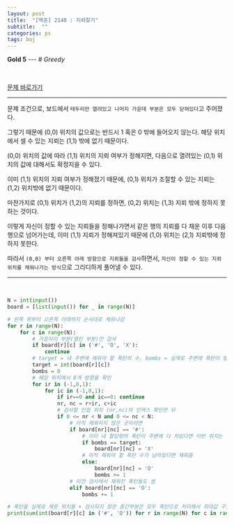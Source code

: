 ```yaml
---
layout: post
title:  "[백준] 2140 : 지뢰찾기"
subtitle:  ""
categories: ps
tags: boj
---
```


**Gold 5** --- *# Greedy*

<br>

[문제 바로가기](https://www.acmicpc.net/problem/2140)

---

문제 조건으로, 보드에서 ```테두리만 열려있고 나머지 가운데 부분은 모두 닫혀있다```고 주어졌다.

그렇기 때문에 (0,0) 위치의 값으로는 반드시 1 혹은 0 밖에 들어오지 않는다. 해당 위치에서 셀 수 있는 지뢰는 (1,1) 밖에 없기 때문이다.

(0,0) 위치의 값에 따라 (1,1) 위치의 지뢰 여부가 정해지면, 다음으로 열려있는 (0,1) 위치의 값에 대해서도 확정지을 수 있다.

이미 (1,1) 위치의 지뢰 여부가 정해졌기 때문에, (0,1) 위치가 조절할 수 있는 지뢰는 (1,2) 위치밖에 없기 때문이다.

마찬가지로 (0,1) 위치가 (1,2)의 지뢰를 정하면, (0,2) 위치는 (1,3) 지뢰 밖에 정하지 못하는 것이다.

이렇게 자신이 정할 수 있는 지뢰들을 정해나가면서 같은 행의 지뢰를 다 채운 이후 다음 행으로 넘어가는데, 이미 (1,1) 지뢰가 정해져있기 때문에 (1,0) 위치는 (2,1) 지뢰밖에 정하지 못한다.

따라서 ```(0,0) 부터 오른쪽 아래 방향으로 지뢰들을 검사```하면서, ```자신이 정할 수 있는 지뢰 위치를 채워나가는 방식```으로 그리디하게 풀어낼 수 있다.

---
<br>

```python
N = int(input())
board = [list(input()) for _ in range(N)]

# 왼쪽 위부터 오른쪽 아래까지 순서대로 채워나감
for r in range(N):
    for c in range(N):
        # 가장자리 부분(열린 부분)만 검사
        if board[r][c] in ('#', 'O', 'X'):
            continue
        # target = 내 주변에 채워야 할 폭탄의 수, bombs = 실제로 주변에 폭탄이 얼마나 차있는지
        target = int(board[r][c])
        bombs = 0
        # 해당 위치에서 8개 방향을 확인
        for ir in (-1,0,1):
            for ic in (-1,0,1):
                if ir==0 and ic==0: continue
                nr, nc = r+ir, c+ic
                # 검사할 인접 위치 (nr,nc)의 인덱스 확인한 뒤
                if 0 <= nr < N and 0 <= nc < N:
                    # 아직 채워지지 않은 곳이라면
                    if board[nr][nc] == '#':
                        # 이미 내 할당량의 폭탄이 주변에 다 차있다면 이번 위치는 불가능 표시
                        if bombs == target:
                            board[nr][nc] = 'X'
                        # 아직 채워야 할 폭탄 수가 남아있다면 채워줌
                        else:
                            board[nr][nc] = 'O'
                            bombs += 1
                    # 이전 검사에서 채워진 폭탄들도 셈
                    elif board[nr][nc] == 'O':
                        bombs += 1

# 폭탄을 실제로 채운 위치들 + 검사되지 않은 중간부분은 모두 폭탄으로 처리해서 최대값 구함
print(sum(int(board[r][c] in ('#', 'O')) for r in range(N) for c in range(N)))
```
